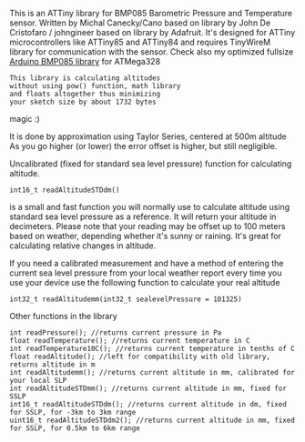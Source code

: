 This is an ATTiny library for BMP085 Barometric Pressure and Temperature sensor.
Written by Michal Canecky/Cano based on library by John De Cristofaro / johngineer
based on library by Adafruit. It's designed for ATTiny microcontrollers like ATTiny85 and ATTiny84
and requires TinyWireM library for communication with the sensor. Check also my optimized fullsize 
[Arduino BMP085 library](https://github.com/cano64/Arduino-BMP085-Library-no-pow) for ATMega328

	This library is calculating altitudes
	without using pow() function, math library
	and floats altogether thus minimizing 
	your sketch size by about 1732 bytes
  magic :)

It is done by approximation using Taylor Series, centered at 500m altitude
As you go higher (or lower) the error offset is higher, but still negligible.

Uncalibrated (fixed for standard sea level pressure) function for calculating altitude.

	int16_t readAltitudeSTDdm()

is a small and fast function you will normally use to calculate altitude
using standard sea level pressure as a reference. It will return your altitude in decimeters.
Please note that your reading may be offset up to 100 meters based on weather,
depending whether it's sunny or raining. It's great for calculating relative changes in altitude.

If you need a calibrated measurement and have a method of entering
the current sea level pressure from your local weather report every time you use your device
use the following function to calculate your real altitude

	int32_t readAltitudemm(int32_t sealevelPressure = 101325)


Other functions in the library
	
	int readPressure(); //returns current pressure in Pa
	float readTemperature(); //returns current temperature in C
	int readTemperature10C(); //returns current temperature in tenths of C
	float readAltitude(); //left for compatibility with old library, returns altitude in m
	int readAltitudemm(); //returns current altitude in mm, calibrated for your local SLP
	int readAltitudeSTDmm(); //returns current altitude in mm, fixed for SSLP
	int16_t readAltitudeSTDdm(); //returns current altitude in dm, fixed for SSLP, for -3km to 3km range
	uint16_t readAltitudeSTDdm2(); //returns current altitude in mm, fixed for SSLP, for 0.5km to 6km range
